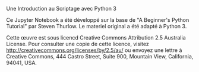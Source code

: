 Une Introduction au Scriptage avec Python 3

Ce Jupyter Notebook a été développé sur la base de "A Beginner's Python Tutorial" par Steven Thurlow. Le materiel original a été adapté à Python 3.

Cette œuvre est sous licencd Creative Commons Attribution 2.5 Australia License. Pour consulter une copie de cette licence, visitez http://creativecommons.org/licenses/by/2.5/au/ ou envoyez une lettre à Creative Commons, 444 Castro Street, Suite 900, Mountain View, California, 94041, USA.
